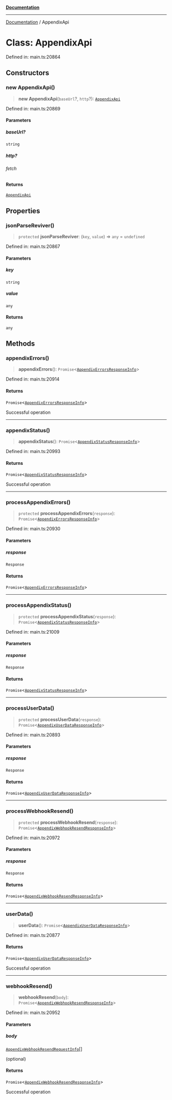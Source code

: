 [**Documentation**](../README.md)

***

[Documentation](../README.md) / AppendixApi

# Class: AppendixApi

Defined in: main.ts:20864

## Constructors

### new AppendixApi()

> **new AppendixApi**(`baseUrl`?, `http`?): [`AppendixApi`](AppendixApi.md)

Defined in: main.ts:20869

#### Parameters

##### baseUrl?

`string`

##### http?

###### fetch

#### Returns

[`AppendixApi`](AppendixApi.md)

## Properties

### jsonParseReviver()

> `protected` **jsonParseReviver**: (`key`, `value`) => `any` = `undefined`

Defined in: main.ts:20867

#### Parameters

##### key

`string`

##### value

`any`

#### Returns

`any`

## Methods

### appendixErrors()

> **appendixErrors**(): `Promise`\<[`AppendixErrorsResponseInfo`](AppendixErrorsResponseInfo.md)\>

Defined in: main.ts:20914

#### Returns

`Promise`\<[`AppendixErrorsResponseInfo`](AppendixErrorsResponseInfo.md)\>

Successful operation

***

### appendixStatus()

> **appendixStatus**(): `Promise`\<[`AppendixStatusResponseInfo`](AppendixStatusResponseInfo.md)\>

Defined in: main.ts:20993

#### Returns

`Promise`\<[`AppendixStatusResponseInfo`](AppendixStatusResponseInfo.md)\>

Successful operation

***

### processAppendixErrors()

> `protected` **processAppendixErrors**(`response`): `Promise`\<[`AppendixErrorsResponseInfo`](AppendixErrorsResponseInfo.md)\>

Defined in: main.ts:20930

#### Parameters

##### response

`Response`

#### Returns

`Promise`\<[`AppendixErrorsResponseInfo`](AppendixErrorsResponseInfo.md)\>

***

### processAppendixStatus()

> `protected` **processAppendixStatus**(`response`): `Promise`\<[`AppendixStatusResponseInfo`](AppendixStatusResponseInfo.md)\>

Defined in: main.ts:21009

#### Parameters

##### response

`Response`

#### Returns

`Promise`\<[`AppendixStatusResponseInfo`](AppendixStatusResponseInfo.md)\>

***

### processUserData()

> `protected` **processUserData**(`response`): `Promise`\<[`AppendixUserDataResponseInfo`](AppendixUserDataResponseInfo.md)\>

Defined in: main.ts:20893

#### Parameters

##### response

`Response`

#### Returns

`Promise`\<[`AppendixUserDataResponseInfo`](AppendixUserDataResponseInfo.md)\>

***

### processWebhookResend()

> `protected` **processWebhookResend**(`response`): `Promise`\<[`AppendixWebhookResendResponseInfo`](AppendixWebhookResendResponseInfo.md)\>

Defined in: main.ts:20972

#### Parameters

##### response

`Response`

#### Returns

`Promise`\<[`AppendixWebhookResendResponseInfo`](AppendixWebhookResendResponseInfo.md)\>

***

### userData()

> **userData**(): `Promise`\<[`AppendixUserDataResponseInfo`](AppendixUserDataResponseInfo.md)\>

Defined in: main.ts:20877

#### Returns

`Promise`\<[`AppendixUserDataResponseInfo`](AppendixUserDataResponseInfo.md)\>

Successful operation

***

### webhookResend()

> **webhookResend**(`body`): `Promise`\<[`AppendixWebhookResendResponseInfo`](AppendixWebhookResendResponseInfo.md)\>

Defined in: main.ts:20952

#### Parameters

##### body

[`AppendixWebhookResendRequestInfo`](AppendixWebhookResendRequestInfo.md)[]

(optional)

#### Returns

`Promise`\<[`AppendixWebhookResendResponseInfo`](AppendixWebhookResendResponseInfo.md)\>

Successful operation
